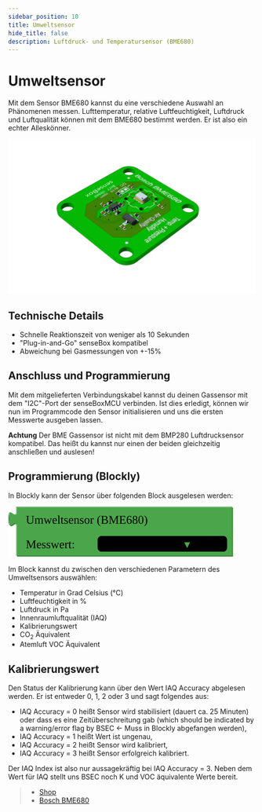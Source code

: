 ```yaml
---
sidebar_position: 10
title: Umweltsensor
hide_title: false
description: Luftdruck- und Temperatursensor (BME680)
---
```

# Umweltsensor

Mit dem Sensor BME680 kannst du eine verschiedene Auswahl an Phänomenen messen. Lufttemperatur, relative Luftfeuchtigkeit, Luftdruck und Luftqualität können mit dem BME680 bestimmt werden. Er ist also ein echter Alleskönner.

![](../../static/img/hardware-bilder/umweltsensor/bme.png)

## Technische Details
* Schnelle Reaktionszeit von weniger als 10 Sekunden
* "Plug-in-and-Go" senseBox kompatibel
* Abweichung bei Gasmessungen von +-15%

## Anschluss und Programmierung

Mit dem mitgelieferten Verbindungskabel kannst du deinen Gassensor mit dem "I2C"-Port der senseBoxMCU verbinden.
Ist dies erledigt, können wir nun im Programmcode den Sensor initialisieren und uns die ersten Messwerte ausgeben lassen.

**Achtung** Der BME Gassensor ist nicht mit dem BMP280 Luftdrucksensor kompatibel. Das heißt du kannst nur einen der beiden gleichzeitig anschließen und auslesen!


## Programmierung (Blockly)

In Blockly kann der Sensor über folgenden Block ausgelesen werden:

![](../../static/img/hardware-bilder/umweltsensor/block_umweltsensor.svg)

Im Block kannst du zwischen den verschiedenen Parametern des Umweltsensors auswählen:

- Temperatur in Grad Celsius (°C)
- Luftfeuchtigkeit in %
- Luftdruck in Pa
- Innenraumluftqualität (IAQ)
- Kalibrierungswert
- CO<sub>2</sub> Äquivalent
- Atemluft VOC Äquivalent

## Kalibrierungswert

Den Status der Kalibrierung kann über den Wert IAQ Accuracy abgelesen werden. Er ist entweder 0, 1, 2 oder 3 und sagt folgendes aus:

- IAQ Accuracy = 0 heißt Sensor wird stabilisiert (dauert ca. 25 Minuten) oder dass es eine Zeitüberschreitung gab (which should be indicated by a warning/error flag by BSEC ← Muss in Blockly abgefangen werden),
- IAQ Accuracy = 1 heißt Wert ist ungenau,
- IAQ Accuracy = 2 heißt Sensor wird kalibriert,
- IAQ Accuracy = 3 heißt Sensor erfolgreich kalibriert.

Der IAQ Index ist also nur aussagekräftig bei IAQ Accuracy = 3. Neben dem Wert für IAQ stellt uns BSEC noch K und VOC äquivalente Werte bereit.


>- [Shop](https://sensebox.kaufen/product/sensebox-mini)
>- [Bosch BME680](https://www.bosch-sensortec.com/media/boschsensortec/downloads/datasheets/bst-bme680-ds001.pdf)
